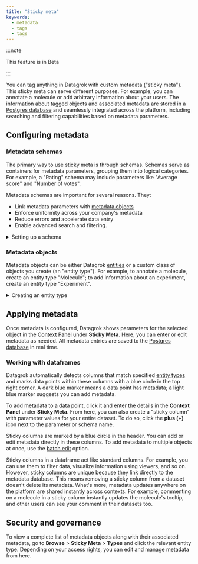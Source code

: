 ```yaml
---
title: "Sticky meta"
keywords:
  - metadata
  - tags
  - tags
---
```


:::note

This feature is in Beta

:::

You can tag anything in Datagrok with custom metadata ("sticky meta"). This sticky meta can serve different purposes. For example, you can annotate a molecule or add arbitrary information about your users. The information about tagged objects and associated metadata are stored in a [Postgres database](../../develop/under-the-hood/infrastructure.md#database) and seamlessly integrated across the platform, including searching and filtering capabilities based on metadata parameters.

## Configuring metadata

### Metadata schemas

The primary way to use sticky meta is through schemas. Schemas serve as containers for metadata parameters, grouping them into logical categories. For example, a "Rating" schema may include parameters like "Average score" and "Number of votes". 

Metadata schemas are important for several reasons. They: 

* Link metadata parameters with [metadata objects](#metadata-objects)
* Enforce uniformity across your company's metadata
* Reduce errors and accelerate data entry
* Enable advanced search and filtering.

<details>
<summary>Setting up a schema</summary>

To set up a schema:

1. Go to **Browse** > **Platform** > **Sticky Meta** > **Schemas** and click the
   **CREATE A NEW SCHEMA...** button. A dialog opens.
1. In the dialog:
   * Enter the name for your schema.
   * In the **Associated with:** field, link the schema to the relevant metadata object.
   * Add **Properties** to your schema. Define each property with a name and data type. The available data types are `string`, `int`, `bool`, `double`, and `datetime`.
   * Click **OK**.

To preview, edit, and manage schemas, use the [Context Panel](../../datagrok/navigation/navigation.md#context-panel).

</details>

### Metadata objects

Metadata objects can be either Datagrok [entities](../../datagrok/concepts/objects.md) or a custom class of objects you create (an "entity type"). For example, to annotate a molecule, create an entity type "Molecule"; to add information about an experiment, create an entity type "Experiment".

<details>
<summary>Creating an entity type</summary>

To create an entity type:

1. Go to **Browse** > **Platform** > **Sticky Meta** > **Types** and click the
   **CREATE A NEW ENTITY TYPE...** button. A dialog opens.
1. In the dialog:
   * Enter the name of your entity type (e.g., `Molecule`).
   * Create a **Matching expression** that defines metadata objects using [tags](tags.md). For tabular data, you would typically use [semantic types](../../govern/catalog/semantic-types.md). For example, to set up a matching expression for an entity type "Molecule", enter `semtype=molecule`. If needed, include several conditions, separating them with commas (e.g., `type=id,belongs=molecule,private=true`).
   * Click **OK**.

</details>

## Applying metadata

Once metadata is configured, Datagrok shows parameters for the selected object in the [Context Panel](../../datagrok/navigation/navigation.md#context-panel) under **Sticky Meta**. Here, you can enter or edit metadata as needed. All metadata entries are saved to the [Postgres database](../../develop/under-the-hood/infrastructure.md#database) in real time.

### Working with dataframes

Datagrok automatically detects columns that match specified [entity types](#metadata-objects) and marks data points within these columns with a blue circle in the top right corner. A dark blue marker means a data point has metadata; a light blue marker suggests you can add metadata.

To add metadata to a data point, click it and enter the details in the **Context Panel** under **Sticky Meta**. From here, you can also create a "sticky column" with parameter values for your entire dataset. To do so, click the **plus (+)** icon next to the parameter or schema name.

Sticky columns are marked by a blue circle in the header. You can add or edit metadata directly in these columns. To add metadata to multiple objects at once, use the [batch edit](../../transform/batch-edit.md) option.

Sticky columns in a dataframe act like standard columns. For example, you can use them to filter data, visualize information using viewers, and so on. However, sticky columns are unique because they link directly to the metadata database. This means removing a sticky column from a dataset doesn't delete its metadata. What's more, metadata updates anywhere on the platform are shared instantly across contexts. For example, commenting on a molecule in a sticky column instantly updates the molecule's tooltip, and other users can see your comment in their datasets too.

## Security and governance

To view a complete list of metadata objects along with their associated metadata, go to **Browse** > **Sticky Meta** > **Types** and click the relevant entity type. Depending on your access rights, you can edit and manage metadata from here.   



